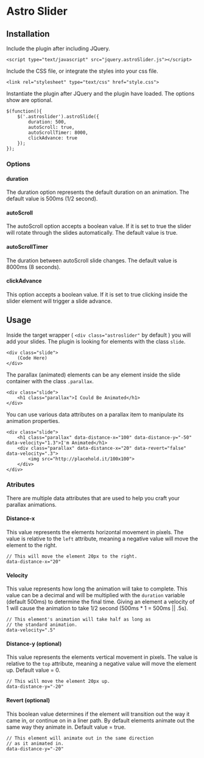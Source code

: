 # Astro Slider
## Installation
Include the plugin after including JQuery.

`<script type="text/javascript" src="jquery.astroSlider.js"></script>`

Include the CSS file, or integrate the styles into your css file.

`<link rel="stylesheet" type="text/css" href="style.css">`

Instantiate the plugin after JQuery and the plugin have loaded. The options show are optional.

    $(function(){
		$('.astroslider').astroSlide({
			duration: 500,
			autoScroll: true,
			autoScrollTimer: 8000,
			clickAdvance: true
		});
	});
	
### Options
#### duration
The duration option represents the default duration on an animation. The default value is 500ms (1/2 second).

#### autoScroll
The autoScroll option accepts a boolean value. If it is set to true the slider will rotate through the slides automatically. The default value is true.

#### autoScrollTimer
The duration between autoScroll slide changes. The default value is 8000ms (8 seconds).

#### clickAdvance
This option accepts a boolean value. If it is set to true clicking inside the slider element will trigger a slide advance.
	
## Usage
Inside the target wrapper ( `<div class="astroslider"` by default ) you will add your slides. The plugin is looking for elements with the class `slide`.

    <div class="slide">
        (Code Here)
    </div>
    
The parallax (animated) elements can be any element inside the slide container with the class `.parallax`.

    <div class="slide">
        <h1 class="parallax">I Could Be Animated</h1>
    </div>

You can use various data attributes on a parallax item to manipulate its animation properties.

    <div class="slide">
        <h1 class="parallax" data-distance-x="100" data-distance-y="-50" data-velocity="1.3">I'm Animated</h1>
        <div class="parallax" data-distance-x="20" data-revert="false" data-velocity=".3">
            <img src="http://placehold.it/100x100">
        </div>
    </div>

### Atributes
There are multiple data attributes that are used to help you craft your parallax animations.

#### Distance-x
This value represents the elements horizontal movement in pixels. The value is relative to the `left` attribute, meaning a negative value will move the element to the right.

    // This will move the element 20px to the right.
    data-distance-x="20"
    
#### Velocity
This value represents how long the animation will take to complete. This value can be a decimal and will be multiplied with the `duration` variable (default 500ms) to determine the final time. Giving an element a velocity of 1 will cause the animation to take 1/2 second (500ms * 1 = 500ms || .5s).

    // This element's animation will take half as long as
    // the standard animation.
    data-velocity=".5"
    
#### Distance-y (optional)
This value represents the elements vertical movement in pixels. The value is relative to the `top` attribute, meaning a negative value will move the element up. Default value = 0.

    // This will move the element 20px up.
    data-distance-y="-20"
    
#### Revert (optional)
This boolean value determines if the element will transition out the way it came in, or continue on in a liner path. By default elements animate out the same way they animate in. Default value = true.

    // This element will animate out in the same direction
    // as it animated in.
    data-distance-y="-20"



